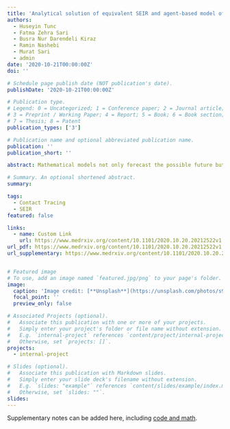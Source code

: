 ```yaml
---
title: 'Analytical solution of equivalent SEIR and agent-based model of COVID-19; showing the bounds of contact tracing'
authors:
  - Huseyin Tunc
  - Fatma Zehra Sari
  - Busra Nur Darendeli Kiraz
  - Ramin Nashebi
  - Murat Sari
  - admin
date: '2020-10-21T00:00:00Z'
doi: ''

# Schedule page publish date (NOT publication's date).
publishDate: '2020-10-21T00:00:00Z'

# Publication type.
# Legend: 0 = Uncategorized; 1 = Conference paper; 2 = Journal article;
# 3 = Preprint / Working Paper; 4 = Report; 5 = Book; 6 = Book section;
# 7 = Thesis; 8 = Patent
publication_types: ['3']

# Publication name and optional abbreviated publication name.
publication: ''
publication_short: ''

abstract: Mathematical models not only forecast the possible future but also is used to find hidden parameters of the COVID-19 pandemic. Numerical estimates can inform us of both goals. Still, the interdependencies of parameters stay obscure. Many numerical solutions have been proposed so far; however, the analytical relationship between the outbreak growth, decay and equilibrium are much less studied. In this study, we have employed both an equivalent agent-based model and a Susceptible-Exposed-Infected-Recovered (SEIR)-like model to prove that the growth rate can be determined analytically in terms of other model parameters, including contact tracing rate. We identify the most sensitive parameters as undocumented transmission rate and documentation ratio. Unfortunately, these are the parameters we have the least knowledge. We derived an identity that predicts the effectiveness of contact tracing in a country from observable parameters. We underline an unavoidable dilemma: that even in the caseof high contact tracing, we cannot bring the outbreak to stalemate without applying substantial quarantine; however, some countries are benefiting from contact tracing. Besides, we have shown that the seemingly same parameters of the SEIR models and agent-based models are not equivalent. We propose a correction to bridge both models.

# Summary. An optional shortened abstract.
summary: 

tags:
  - Contact Tracing
  - SEIR 
featured: false

links:
  - name: Custom Link
    url: https://www.medrxiv.org/content/10.1101/2020.10.20.20212522v1
url_pdf: https://www.medrxiv.org/content/10.1101/2020.10.20.20212522v1.full.pdf
url_supplementary: https://www.medrxiv.org/content/10.1101/2020.10.20.20212522v1.supplementary-material


# Featured image
# To use, add an image named `featured.jpg/png` to your page's folder.
image:
  caption: 'Image credit: [**Unsplash**](https://unsplash.com/photos/s9CC2SKySJM)'
  focal_point: ''
  preview_only: false

# Associated Projects (optional).
#   Associate this publication with one or more of your projects.
#   Simply enter your project's folder or file name without extension.
#   E.g. `internal-project` references `content/project/internal-project/index.md`.
#   Otherwise, set `projects: []`.
projects:
  - internal-project

# Slides (optional).
#   Associate this publication with Markdown slides.
#   Simply enter your slide deck's filename without extension.
#   E.g. `slides: "example"` references `content/slides/example/index.md`.
#   Otherwise, set `slides: ""`.
slides:
---
```


Supplementary notes can be added here, including [code and math](https://wowchemy.com/docs/content/writing-markdown-latex/).
